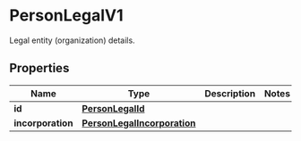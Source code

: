 

# PersonLegalV1

Legal entity (organization) details.

## Properties

| Name | Type | Description | Notes |
|------------ | ------------- | ------------- | -------------|
|**id** | [**PersonLegalId**](PersonLegalId.md) |  |  |
|**incorporation** | [**PersonLegalIncorporation**](PersonLegalIncorporation.md) |  |  |



